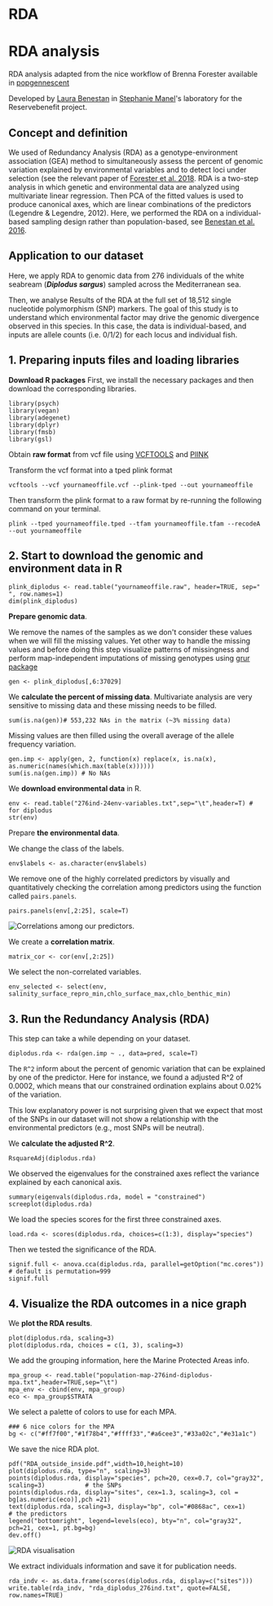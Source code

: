 # RDA 

# RDA analysis

RDA analysis adapted from the nice workflow of Brenna Forester available in [popgennescent](https://popgen.nescent.org/2018-03-27_RDA_GEA.html)

Developed by [Laura Benestan](https://github.com/laurabenestan) in
[Stephanie Manel](https://sites.google.com/site/stephaniemanel/home)'s
laboratory for the Reservebenefit project.

## Concept and definition

We used of Redundancy Analysis (RDA) as a genotype-environment association (GEA) method to simultaneously assess the percent of genomic variation explained by environmental variables and to detect loci under selection (see the relevant paper of [Forester et al. 2018](https://onlinelibrary.wiley.com/doi/abs/10.1111/mec.14584). 
RDA is a two-step analysis in which genetic and environmental data are analyzed using multivariate linear regression. 
Then PCA of the fitted values is used to produce canonical axes, which are linear combinations of the predictors (Legendre & Legendre, 2012). Here, we performed the RDA on a individual-based sampling design rather than population-based, see [Benestan et al. 2016](https://onlinelibrary.wiley.com/doi/10.1111/mec.13811).

## Application to our dataset

Here, we apply RDA to genomic data from 276 individuals of the white seabream (***Diplodus sargus***) sampled across the Mediterranean sea. 

Then, we analyse Results of the RDA at the full set of 18,512 single nucleotide polymorphism (SNP) markers. 
The goal of this study is to understand which environmental factor may drive the genomic divergence observed in this species. 
In this case, the data is individual-based, and inputs are allele counts (i.e. 0/1/2) for each locus and individual fish. 

## 1. Preparing inputs files and loading libraries

**Download R packages**
First, we install the necessary packages and then download the corresponding libraries.

``` {r}
library(psych)    
library(vegan)
library(adegenet)
library(dplyr)
library(fmsb)
library(gsl)
```

Obtain **raw format** from vcf file using [VCFTOOLS](http://vcftools.sourceforge.net) and [PlINK](http://zzz.bwh.harvard.edu/plink/)

Transform the vcf format into a tped plink format
``` {r}, engine="bash",
vcftools --vcf yournameoffile.vcf --plink-tped --out yournameoffile
```

Then transform the plink format to a raw format by re-running the following command on your terminal.
 ``` {r}, engine="bash",
plink --tped yournameoffile.tped --tfam yournameoffile.tfam --recodeA --out yournameoffile
```

## 2. Start to download the genomic and environment data in R

```{r}
plink_diplodus <- read.table("yournameoffile.raw", header=TRUE, sep=" ", row.names=1)
dim(plink_diplodus)
```

**Prepare genomic data**.

We remove the names of the samples as we don't consider these values when we will fill the missing values.
Yet other way to handle the missing values and before doing this step visualize patterns of missingness and perform map-independent imputations of missing genotypes using [grur package](https://github.com/thierrygosselin/grur)

```{r}
gen <- plink_diplodus[,6:37029]
```

We **calculate the percent of missing data**.
Multivariate analysis are very sensitive to missing data and these missing needs to be filled.
```{r}
sum(is.na(gen))# 553,232 NAs in the matrix (~3% missing data)
```

Missing values are then filled using the overall average of the allele frequency variation.
```{r}
gen.imp <- apply(gen, 2, function(x) replace(x, is.na(x), as.numeric(names(which.max(table(x))))))
sum(is.na(gen.imp)) # No NAs
```

We **download environmental data** in R.
```{r}
env <- read.table("276ind-24env-variables.txt",sep="\t",header=T) # for diplodus
str(env)
```

Prepare **the environmental data**.

We change the class of the labels.
```{r}
env$labels <- as.character(env$labels)
```

We remove one of the highly correlated predictors by visually and quantitatively checking the correlation among predictors using the function called `pairs.panels`.

```{r}
pairs.panels(env[,2:25], scale=T)
```

![Correlations among our predictors.](Correlation_predictor.png)

We create a **correlation matrix**.
```{r}
matrix_cor <- cor(env[,2:25])
```

We select the non-correlated variables.
```{r}
env_selected <- select(env, salinity_surface_repro_min,chlo_surface_max,chlo_benthic_min) 
```

## 3. Run the Redundancy Analysis (RDA)

This step can take a while depending on your dataset.
```{r}
diplodus.rda <- rda(gen.imp ~ ., data=pred, scale=T)
```

The `R^2` inform about the percent of genomic variation that can be explained by one of the predictor.
Here for instance, we found a adjusted R^2 of 0.0002, which means that our constrained ordination explains about 0.02% of the variation.

This low explanatory power is not surprising given that we expect that most of the SNPs in our dataset will not show a relationship with the environmental predictors (e.g., most SNPs will be neutral).

We **calculate the adjusted R^2**.
```{r}
RsquareAdj(diplodus.rda)
```

We observed the eigenvalues for the constrained axes reflect the variance explained by each canonical axis.
```{r}
summary(eigenvals(diplodus.rda, model = "constrained")
screeplot(diplodus.rda)
```

We load the species scores for the first three constrained axes.
```{r}
load.rda <- scores(diplodus.rda, choices=c(1:3), display="species")  
```

Then we tested the significance of the RDA.
```{r}
signif.full <- anova.cca(diplodus.rda, parallel=getOption("mc.cores")) # default is permutation=999
signif.full
```
## 4. Visualize the RDA outcomes in a nice graph

We **plot the RDA results**.
```{r}
plot(diplodus.rda, scaling=3) 
plot(diplodus.rda, choices = c(1, 3), scaling=3)
```
We add the grouping information, here the Marine Protected Areas info.
```{r}
mpa_group <- read.table("population-map-276ind-diplodus-mpa.txt",header=TRUE,sep="\t")
mpa_env <- cbind(env, mpa_group)
eco <- mpa_group$STRATA
```

We select a palette of colors to use for each MPA.
```{r}
### 6 nice colors for the MPA
bg <- c("#ff7f00","#1f78b4","#ffff33","#a6cee3","#33a02c","#e31a1c")
```

We save the nice RDA plot.
```{r}
pdf("RDA_outside_inside.pdf",width=10,height=10)
plot(diplodus.rda, type="n", scaling=3)
points(diplodus.rda, display="species", pch=20, cex=0.7, col="gray32", scaling=3)           # the SNPs
points(diplodus.rda, display="sites", cex=1.3, scaling=3, col = bg[as.numeric(eco)],pch =21) 
text(diplodus.rda, scaling=3, display="bp", col="#0868ac", cex=1)                           # the predictors
legend("bottomright", legend=levels(eco), bty="n", col="gray32", pch=21, cex=1, pt.bg=bg)
dev.off()
```

![RDA visualisation](RDA_diplodus.png)

We extract individuals information and save it for publication needs.

```
rda_indv <- as.data.frame(scores(diplodus.rda, display=c("sites")))
write.table(rda_indv, "rda_diplodus_276ind.txt", quote=FALSE, row.names=TRUE)
```
